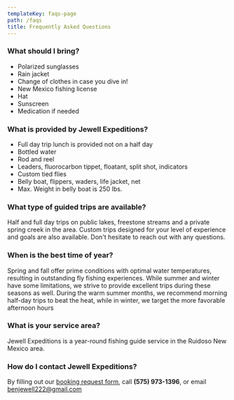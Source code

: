 ```yaml
---
templateKey: faqs-page
path: /faqs
title: Frequently Asked Questions
---
```

### What should I bring?

* Polarized sunglasses
* Rain jacket
* Change of clothes in case you dive in!
* New Mexico fishing license
* Hat
* Sunscreen
* Medication if needed



### W﻿hat is provided by Jewell Expeditions?

* Full day trip lunch is provided not on a half day
* Bottled water
* Rod and reel
* Leaders, fluorocarbon tippet, floatant, split shot, indicators
* Custom tied flies
* Belly boat, flippers, waders, life jacket, net
* Max. Weight in belly boat is 250 lbs.



### W﻿hat type of guided trips are available?

Half and full day trips on public lakes, freestone streams and a private spring creek in the area.  Custom trips designed for your level of experience and goals are also available.  Don't hesitate to reach out with any questions.



### W﻿hen is the best time of year?

Spring and fall offer prime conditions with optimal water temperatures, resulting in outstanding fly fishing experiences. While summer and winter have some limitations, we strive to provide excellent trips during these seasons as well. During the warm summer months, we recommend morning half-day trips to beat the heat, while in winter, we target the more favorable afternoon hours



### W﻿hat is your service area?

Jewell Expeditions is a year-round fishing guide service in the Ruidoso New Mexico area.



### H﻿ow do I contact Jewell Expeditions?

By filling out our [booking request form](/contact),  call **(575) 973-1396**, or email [benjewell222@gmail.com](mailto:benjewell222@gmail.com)